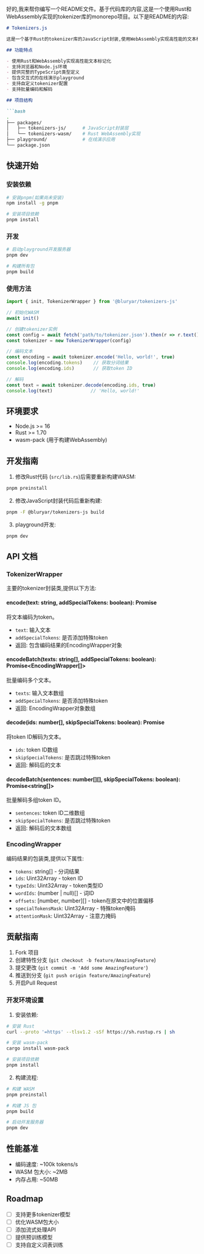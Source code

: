 好的,我来帮你编写一个README文件。基于代码库的内容,这是一个使用Rust和WebAssembly实现的tokenizer库的monorepo项目。以下是README的内容:

```markdown:README.md
# Tokenizers.js

这是一个基于Rust的tokenizer库的JavaScript封装,使用WebAssembly实现高性能的文本标记化功能。

## 功能特点

- 使用Rust和WebAssembly实现高性能文本标记化
- 支持浏览器和Node.js环境
- 提供完整的TypeScript类型定义
- 包含交互式的在线演示playground
- 支持自定义tokenizer配置
- 支持批量编码和解码

## 项目结构

```bash
.
├── packages/
│   ├── tokenizers-js/      # JavaScript封装层
│   └── tokenizers-wasm/    # Rust WebAssembly实现
├── playground/             # 在线演示应用
└── package.json
```

## 快速开始

### 安装依赖

```bash
# 安装pnpm(如果尚未安装)
npm install -g pnpm

# 安装项目依赖
pnpm install
```

### 开发

```bash
# 启动playground开发服务器
pnpm dev

# 构建所有包
pnpm build
```

### 使用方法

```typescript
import { init, TokenizerWrapper } from '@bluryar/tokenizers-js'

// 初始化WASM
await init()

// 创建tokenizer实例
const config = await fetch('path/to/tokenizer.json').then(r => r.text())
const tokenizer = new TokenizerWrapper(config)

// 编码文本
const encoding = await tokenizer.encode('Hello, world!', true)
console.log(encoding.tokens)    // 获取分词结果
console.log(encoding.ids)       // 获取token ID

// 解码
const text = await tokenizer.decode(encoding.ids, true)
console.log(text)              // 'Hello, world!'
```

## 环境要求

- Node.js >= 16
- Rust >= 1.70
- wasm-pack (用于构建WebAssembly)

## 开发指南

1. 修改Rust代码 (`src/lib.rs`)后需要重新构建WASM:
```bash
pnpm preinstall
```

2. 修改JavaScript封装代码后重新构建:
```bash
pnpm -F @bluryar/tokenizers-js build
```

3. playground开发:
```bash
pnpm dev
```

## API 文档

### TokenizerWrapper

主要的tokenizer封装类,提供以下方法:

#### encode(text: string, addSpecialTokens: boolean): Promise<EncodingWrapper>
将文本编码为token。
- `text`: 输入文本
- `addSpecialTokens`: 是否添加特殊token
- 返回: 包含编码结果的EncodingWrapper对象

#### encodeBatch(texts: string[], addSpecialTokens: boolean): Promise<EncodingWrapper[]>
批量编码多个文本。
- `texts`: 输入文本数组
- `addSpecialTokens`: 是否添加特殊token
- 返回: EncodingWrapper对象数组

#### decode(ids: number[], skipSpecialTokens: boolean): Promise<string>
将token ID解码为文本。
- `ids`: token ID数组
- `skipSpecialTokens`: 是否跳过特殊token
- 返回: 解码后的文本

#### decodeBatch(sentences: number[][], skipSpecialTokens: boolean): Promise<string[]>
批量解码多组token ID。
- `sentences`: token ID二维数组
- `skipSpecialTokens`: 是否跳过特殊token
- 返回: 解码后的文本数组

### EncodingWrapper

编码结果的包装类,提供以下属性:

- `tokens`: string[] - 分词结果
- `ids`: Uint32Array - token ID
- `typeIds`: Uint32Array - token类型ID
- `wordIds`: (number | null)[] - 词ID
- `offsets`: [number, number][] - token在原文中的位置偏移
- `specialTokensMask`: Uint32Array - 特殊token掩码
- `attentionMask`: Uint32Array - 注意力掩码

## 贡献指南

1. Fork 项目
2. 创建特性分支 (`git checkout -b feature/AmazingFeature`)
3. 提交更改 (`git commit -m 'Add some AmazingFeature'`)
4. 推送到分支 (`git push origin feature/AmazingFeature`)
5. 开启Pull Request

### 开发环境设置

1. 安装依赖:
```bash
# 安装 Rust
curl --proto '=https' --tlsv1.2 -sSf https://sh.rustup.rs | sh

# 安装 wasm-pack
cargo install wasm-pack

# 安装项目依赖
pnpm install
```

2. 构建流程:
```bash
# 构建 WASM
pnpm preinstall

# 构建 JS 包
pnpm build

# 启动开发服务器
pnpm dev
```

## 性能基准

- 编码速度: ~100k tokens/s
- WASM 包大小: ~2MB
- 内存占用: ~50MB

## Roadmap

- [ ] 支持更多tokenizer模型
- [ ] 优化WASM包大小
- [ ] 添加流式处理API
- [ ] 提供预训练模型
- [ ] 支持自定义词表训练